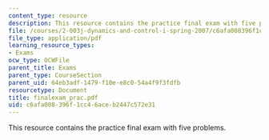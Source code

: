 ```yaml
---
content_type: resource
description: This resource contains the practice final exam with five problems.
file: /courses/2-003j-dynamics-and-control-i-spring-2007/c6afa008396f1cc46aceb2447c572e31_finalexam_prac.pdf
file_type: application/pdf
learning_resource_types:
- Exams
ocw_type: OCWFile
parent_title: Exams
parent_type: CourseSection
parent_uid: 64eb3adf-1479-f10e-e8c0-54a4f9f3fdfb
resourcetype: Document
title: finalexam_prac.pdf
uid: c6afa008-396f-1cc4-6ace-b2447c572e31
---
```

This resource contains the practice final exam with five problems.

